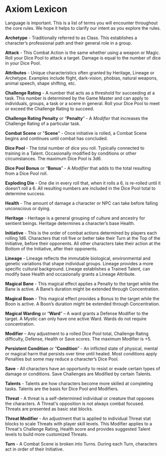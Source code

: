 # Axiom Lexicon
Language is important. This is a list of terms you will encounter throughout the core rules. We hope it helps to clarify our intent as you explore the rules.

**Archetype** - Traditionally referred to as Class. This establishes a character’s professional path and their general role in a group.

**Attack** - This Combat Action is the same whether using a weapon or Magic. Roll your Dice Pool to attack a target. Damage is equal to the number of dice in your Dice Pool.

**Attributes** - Unique characteristics often granted by Heritage, Lineage or Archetype. Examples include flight, dark-vision, phobias, natural weapons, animal speech, shape shifting, etc.

**Challenge Rating** - A number that acts as a threshold for succeeding at a task. This number is determined by the Game Master and can apply to individuals, groups, a task or a scene in general. Roll your Dice Pool to meet or exceed the Challenge Rating to succeed.

**Challenge Rating Penalty** or “**Penalty**” - A _Modifier_ that increases the Challenge Rating of a particular task.

**Combat Scene** or "**Scene**" - Once initiative is rolled, a Combat Scene begins and continues until combat has concluded.

**Dice Pool** - The total number of dice you roll. Typically connected to training in a Talent. Occasionally modified by conditions or other circumstances. The maximum Dice Pool is 3d6.

**Dice Pool Bonus** or “**Bonus**” - A _Modifier_ that adds to the total resulting from a Dice Pool roll.

**Exploding Die** - One die in every roll that, when it rolls a 6, is re-rolled until it doesn’t roll a 6. All resulting numbers are included in the Dice Pool total to determine success.

**Health** - The amount of damage a character or NPC can take before falling unconscious or dying.

**Heritage** - Heritage is a general grouping of culture and ancestry for sentient beings. Heritage determines a character’s base Health.

**Initiative** - This is the order of combat actions determined by players each rolling 1d6. Characters that roll five or better take their Turn at the Top of the Initiative, before their opponents. All other characters take their action at the Bottom of the Initiative, after their opponents.

**Lineage** - Lineage reflects the immutable biological, environmental and genetic variations that shape individual groups. Lineage provides a more specific cultural background. Lineage establishes a Trained Talent, can modify base Health and occasionally grants a Lineage Attribute.

**Magical Bane** - This magical effect applies a Penalty to the target while the Bane is active. A Bane’s duration might be extended through Concentration.

**Magical Boon** - This magical effect provides a Bonus to the target while the Boon is active. A Boon’s duration might be extended through Concentration.

**Magical Warding** or “**Ward**” – A ward grants a Defense Modifier to the target. A Mystic can only have one active Ward. Wards do not require concentration.

**Modifier** – Any adjustment to a rolled Dice Pool total, Challenge Rating difficulty, Defense, Health or Save scores. The maximum Modifier is +5.

**Persistent Condition** or “**Condition**” - An inflicted state of physical, mental or magical harm that persists over time until healed. Most conditions apply Penalties but some may reduce a character’s Dice Pool.

**Save** - All characters have an opportunity to resist or evade certain types of damage or conditions. Save Challenges are Modified by certain Talents.

**Talents** - Talents are how characters become more skilled at completing tasks. Talents are the basis for Dice Pool and Modifiers.

**Threat** - A threat is a self-determined individual or creature that opposes the characters. A Threat's opposition is not always combat focused. Threats are presented as basic stat blocks.

**Threat Modifier** - An adjustment that is applied to individual Threat stat blocks to scale Threats with player skill levels. This Modifier applies to a Threat's Challenge Rating, Health score and provides suggested Talent levels to build more customized Threats.

**Turn** - A Combat Scene is broken into Turns. During each Turn, characters act in order of their Initiative.